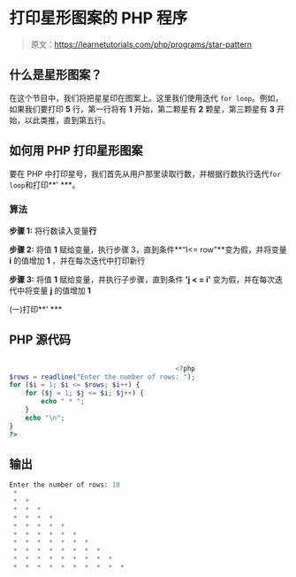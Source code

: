 # 打印星形图案的 PHP 程序

> 原文：<https://learnetutorials.com/php/programs/star-pattern>

## 什么是星形图案？

在这个节目中，我们将把星星印在图案上。这里我们使用迭代 `for loop`。例如，如果我们要打印 **5** 行，第一行将有 **1** 开始，第二颗星有 **2** 颗星，第三颗星有 **3** 开始，以此类推，直到第五行。

## 如何用 PHP 打印星形图案

要在 PHP 中打印星号，我们首先从用户那里读取行数，并根据行数执行迭代`for loop`和打印**' ***。

### 算法

**步骤 1:** 将行数读入变量**行**

**步骤 2:** 将值 **1** 赋给变量，执行步骤 3，直到条件**“I<= row”**变为假，并将变量 **i** 的值增加 **1** ，并在每次迭代中打印新行

**步骤 3:** 将值 **1** 赋给变量，并执行子步骤，直到条件 **'j < = i'** 变为假，并在每次迭代中将变量 **j** 的值增加 **1**

(一)打印**' ***

## PHP 源代码

```php

                                          <?php
$rows = readline("Enter the number of rows: ");
for ($i = 1; $i <= $rows; $i++) {
    for ($j = 1; $j <= $i; $j++) {
        echo " * ";
    }
    echo "\n";
}
?>

```

## 输出

```php
Enter the number of rows: 10
 *
 *  *
 *  *  *
 *  *  *  *
 *  *  *  *  *
 *  *  *  *  *  *
 *  *  *  *  *  *  *
 *  *  *  *  *  *  *  *
 *  *  *  *  *  *  *  *  *
 *  *  *  *  *  *  *  *  *  *
```